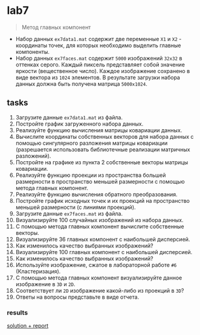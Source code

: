 # lab7
> Метод главных компонент

- Набор данных `ex7data1.mat` содержит две переменные `X1` и `X2` - координаты точек, для которых необходимо выделить главные компоненты.
- Набор данных `ex7faces.mat` содержит `5000` изображений `32x32` в оттенках серого. Каждый пиксель представляет собой значение яркости (вещественное число). Каждое изображение сохранено в виде вектора из `1024` элементов. В результате загрузки набора данных должна быть получена матрица `5000x1024`.

## tasks

1. Загрузите данные `ex7data1.mat` из файла.
2. Постройте график загруженного набора данных.
3. Реализуйте функцию вычисления матрицы ковариации данных.
4. Вычислите координаты собственных векторов для набора данных с помощью сингулярного разложения матрицы ковариации (разрешается использовать библиотечные реализации матричных разложений).
5. Постройте на графике из пункта 2 собственные векторы матрицы ковариации.
6. Реализуйте функцию проекции из пространства большей размерности в пространство меньшей размерности с помощью метода главных компонент.
7. Реализуйте функцию вычисления обратного преобразования.
8. Постройте график исходных точек и их проекций на пространство меньшей размерности (с линиями проекций).
9. Загрузите данные `ex7faces.mat` из файла.
10. Визуализируйте 100 случайных изображений из набора данных.
11. С помощью метода главных компонент вычислите собственные векторы.
12. Визуализируйте 36 главных компонент с наибольшей дисперсией.
13. Как изменилось качество выбранных изображений?
14. Визуализируйте 100 главных компонент с наибольшей дисперсией.
15. Как изменилось качество выбранных изображений?
16. Используйте изображение, сжатое в лабораторной работе `#6` (Кластеризация).
17. С помощью метода главных компонент визуализируйте данное изображение в `3D` и `2D`.
18. Соответствует ли `2D` изображение какой-либо из проекций в `3D`?
19. Ответы на вопросы представьте в виде отчета.

### results

[solution + report](/ml/lab7/lab7.ipynb)
